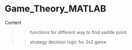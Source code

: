 # Game_Theory_MATLAB

Content

>> functions for different way to find saddle point 

>> strategy decision logic for 2x2 game
